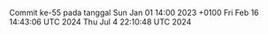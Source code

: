 Commit ke-55 pada tanggal Sun Jan 01 14:00 2023 +0100
Fri Feb 16 14:43:06 UTC 2024
Thu Jul  4 22:10:48 UTC 2024
